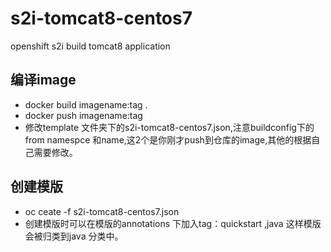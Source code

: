 # s2i-tomcat8-centos7
openshift s2i build tomcat8 application
## 编译image
* docker build <your docker registry>imagename:tag  .
* docker push <your docker registy>imagename:tag 
* 修改template 文件夹下的s2i-tomcat8-centos7.json,注意buildconfig下的from namespce 和name,这2个是你刚才push到仓库的image,其他的根据自己需要修改。
## 创建模版
* oc ceate -f s2i-tomcat8-centos7.json 
* 创建模版时可以在模版的annotations 下加入tag：quickstart ,java 这样模版会被归类到java 分类中。

 
